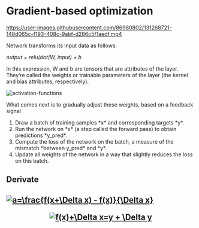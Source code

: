 <h1> Gradient-based optimization </h1>

https://user-images.githubusercontent.com/86980802/131268721-148d065c-f193-408c-9abf-d286c5f1aedf.mp4

Network transforms its input data as follows:

*output = relu(dot(W, input) + b</font>*

  In this expression, W and b are tensors that are attributes of the layer. They’re called the weights or trainable parameters of the layer (the kernel and bias attributes, respectively).
  
  ![activation-functions](https://user-images.githubusercontent.com/86980802/131270369-bcefa4e1-8d52-425c-b11b-dacce5c13a8d.png)

  
  What comes next is to gradually adjust these weights, based on a feedback signal

<ol>
		<li>Draw a batch of training samples *x* and corresponding targets *y*.</li>
		<li>Run the network on *x* (a step called the forward pass) to obtain predictions *y_pred*.</li>
		<li>Compute the loss of the network on the batch, a measure of the mismatch *between y_pred* and *y*.</li>
		<li>Update all weights of the network in a way that slightly reduces the loss on this batch.</li>
	</ol>

<h2> Derivate <h2>

<a href="https://www.codecogs.com/eqnedit.php?latex=a=\frac{f(x&plus;\Delta&space;x)&space;-&space;f(x)}{\Delta&space;x}" target="_blank"><img src="https://latex.codecogs.com/gif.latex?a=\frac{f(x&plus;\Delta&space;x)&space;-&space;f(x)}{\Delta&space;x}" title="a=\frac{f(x+\Delta x) - f(x)}{\Delta x}" /></a></center>
  
  <center><a href="https://www.codecogs.com/eqnedit.php?latex=f(x)&plus;\Delta&space;x=y&space;&plus;&space;\Delta&space;y" target="_blank"><img src="https://latex.codecogs.com/gif.latex?f(x)&plus;\Delta&space;x=y&space;&plus;&space;\Delta&space;y" title="f(x)+\Delta x=y + \Delta y" /></center></a>


